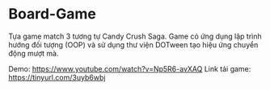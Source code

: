 # Board-Game

Tựa game match 3 tương tự Candy Crush Saga.
Game có ứng dụng lập trình hướng đối tượng (OOP) và sử dụng thư viện DOTween tạo hiệu ứng chuyển động mượt mà.

Demo: https://www.youtube.com/watch?v=Np5R6-avXAQ
Link tải game: https://tinyurl.com/3uyb6wbj

